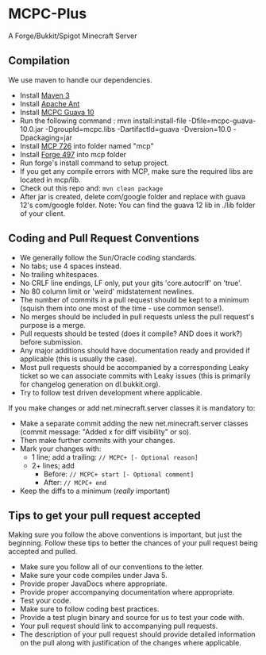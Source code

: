 MCPC-Plus
===========

A Forge/Bukkit/Spigot Minecraft Server

Compilation
-----------

We use maven to handle our dependencies.

* Install [Maven 3](http://maven.apache.org/download.html)
* Install [Apache Ant](http://ant.apache.org/bindownload.cgi)
* Install [MCPC Guava 10](http://www.mediafire.com/download.php?1bcr7suu6sqo9cp)
* Run the following command : mvn install:install-file -Dfile=mcpc-guava-10.0.jar -DgroupId=mcpc.libs -DartifactId=guava -Dversion=10.0 -Dpackaging=jar
* Install [MCP 726](http://mcp.ocean-labs.de/index.php/MCP_Releases) into folder named "mcp"
* Install [Forge 497](http://adf.ly/673885/http://files.minecraftforge.net/minecraftforge/minecraftforge-src-1.4.7-6.6.0.497.zip) into mcp folder
* Run forge's install command to setup project.
* If you get any compile errors with MCP, make sure the required libs are located in mcp/lib.
* Check out this repo and: `mvn clean package`
* After jar is created, delete com/google folder and replace with guava 12's com/google folder. Note: You can find the guava 12 lib in ./lib folder of your client.

Coding and Pull Request Conventions
-----------

* We generally follow the Sun/Oracle coding standards.
* No tabs; use 4 spaces instead.
* No trailing whitespaces.
* No CRLF line endings, LF only, put your gits 'core.autocrlf' on 'true'.
* No 80 column limit or 'weird' midstatement newlines.
* The number of commits in a pull request should be kept to a minimum (squish them into one most of the time - use common sense!).
* No merges should be included in pull requests unless the pull request's purpose is a merge.
* Pull requests should be tested (does it compile? AND does it work?) before submission.
* Any major additions should have documentation ready and provided if applicable (this is usually the case).
* Most pull requests should be accompanied by a corresponding Leaky ticket so we can associate commits with Leaky issues (this is primarily for changelog generation on dl.bukkit.org).
* Try to follow test driven development where applicable.

If you make changes or add net.minecraft.server classes it is mandatory to:

* Make a separate commit adding the new net.minecraft.server classes (commit message: "Added x for diff visibility" or so).
* Then make further commits with your changes.
* Mark your changes with:
    * 1 line; add a trailing: `// MCPC+ [- Optional reason]`
    * 2+ lines; add
        * Before: `// MCPC+ start [- Optional comment]`
        * After: `// MCPC+ end`
* Keep the diffs to a minimum (*really* important)

Tips to get your pull request accepted
-----------
Making sure you follow the above conventions is important, but just the beginning. Follow these tips to better the chances of your pull request being accepted and pulled.

* Make sure you follow all of our conventions to the letter.
* Make sure your code compiles under Java 5.
* Provide proper JavaDocs where appropriate.
* Provide proper accompanying documentation where appropriate.
* Test your code.
* Make sure to follow coding best practices.
* Provide a test plugin binary and source for us to test your code with.
* Your pull request should link to accompanying pull requests.
* The description of your pull request should provide detailed information on the pull along with justification of the changes where applicable.